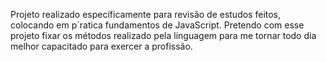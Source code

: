 Projeto realizado específicamente para revisão
de estudos feitos, colocando em p´ratica fundamentos 
de JavaScript. 
Pretendo com esse projeto fixar os métodos realizado pela
linguagem para me tornar todo dia melhor capacitado para
exercer a profissão. 
